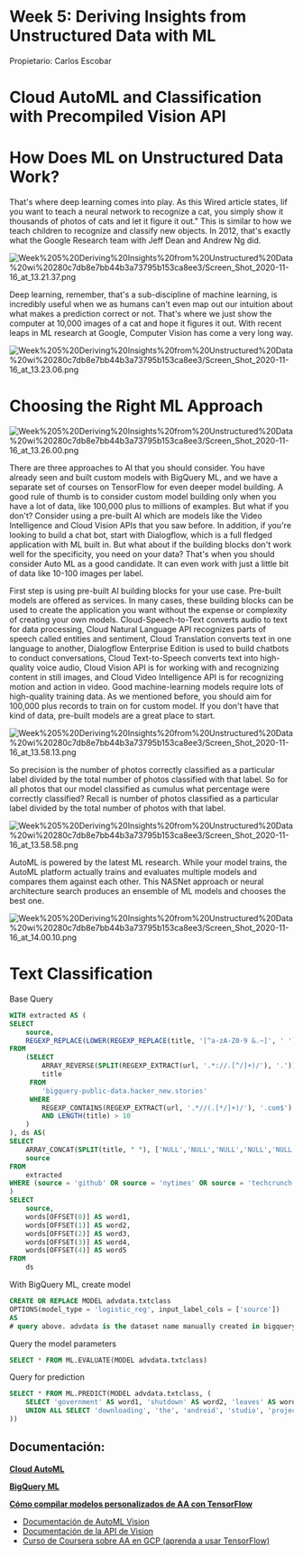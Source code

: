 # Week 5: Deriving Insights from Unstructured Data with ML

Propietario: Carlos Escobar

# Cloud AutoML and Classification with Precompiled Vision API

# How Does ML on Unstructured Data Work?

That's where deep learning comes into play. As this Wired article states, Iif you want to teach a neural network to recognize a cat, you simply show it thousands of photos of cats and let it figure it out." This is similar to how we teach children to recognize and classify new objects. In 2012, that's exactly what the Google Research team with Jeff Dean and Andrew Ng did.

![Week%205%20Deriving%20Insights%20from%20Unstructured%20Data%20wi%20280c7db8e7bb44b3a73795b153ca8ee3/Screen_Shot_2020-11-16_at_13.21.37.png](Week%205%20Deriving%20Insights%20from%20Unstructured%20Data%20wi%20280c7db8e7bb44b3a73795b153ca8ee3/Screen_Shot_2020-11-16_at_13.21.37.png)

Deep learning, remember, that's a sub-discipline of machine learning, is incredibly useful when we as humans can't even map out our intuition about what makes a prediction correct or not. That's where we just show the computer at 10,000 images of a cat and hope it figures it out. With recent leaps in ML research at Google, Computer Vision has come a very long way.

![Week%205%20Deriving%20Insights%20from%20Unstructured%20Data%20wi%20280c7db8e7bb44b3a73795b153ca8ee3/Screen_Shot_2020-11-16_at_13.23.06.png](Week%205%20Deriving%20Insights%20from%20Unstructured%20Data%20wi%20280c7db8e7bb44b3a73795b153ca8ee3/Screen_Shot_2020-11-16_at_13.23.06.png)

# Choosing the Right ML Approach

![Week%205%20Deriving%20Insights%20from%20Unstructured%20Data%20wi%20280c7db8e7bb44b3a73795b153ca8ee3/Screen_Shot_2020-11-16_at_13.26.00.png](Week%205%20Deriving%20Insights%20from%20Unstructured%20Data%20wi%20280c7db8e7bb44b3a73795b153ca8ee3/Screen_Shot_2020-11-16_at_13.26.00.png)

There are three approaches to AI that you should consider. You have already seen and built custom models with BigQuery ML, and we have a separate set of courses on TensorFlow for even deeper model building. A good rule of thumb is to consider custom model building only when you have a lot of data, like 100,000 plus to millions of examples. But what if you don't? Consider using a pre-built AI which are models like the Video Intelligence and Cloud Vision APIs that you saw before. In addition, if you're looking to build a chat bot, start with Dialogflow, which is a full fledged application with ML built in. But what about if the building blocks don't work well for the specificity, you need on your data? That's when you should consider Auto ML as a good candidate. It can even work with just a little bit of data like 10-100 images per label.

First step is using pre-built AI building blocks for your use case. Pre-built models are offered as services. In many cases, these building blocks can be used to create the application you want without the expense or complexity of creating your own models. Cloud-Speech-to-Text converts audio to text for data processing, Cloud Natural Language API recognizes parts of speech called entities and sentiment, Cloud Translation converts text in one language to another, Dialogflow Enterprise Edition is used to build chatbots to conduct conversations, Cloud Text-to-Speech converts text into high-quality voice audio, Cloud Vision API is for working with and recognizing content in still images, and Cloud Video Intelligence API is for recognizing motion and action in video. Good machine-learning models require lots of high-quality training data. As we mentioned before, you should aim for 100,000 plus records to train on for custom model. If you don't have that kind of data, pre-built models are a great place to start.

![Week%205%20Deriving%20Insights%20from%20Unstructured%20Data%20wi%20280c7db8e7bb44b3a73795b153ca8ee3/Screen_Shot_2020-11-16_at_13.58.13.png](Week%205%20Deriving%20Insights%20from%20Unstructured%20Data%20wi%20280c7db8e7bb44b3a73795b153ca8ee3/Screen_Shot_2020-11-16_at_13.58.13.png)

So precision is the number of photos correctly classified as a particular label divided by the total number of photos classified with that label. So for all photos that our model classified as cumulus what percentage were correctly classified? Recall is number of photos classified as a particular label divided by the total number of photos with that label.

![Week%205%20Deriving%20Insights%20from%20Unstructured%20Data%20wi%20280c7db8e7bb44b3a73795b153ca8ee3/Screen_Shot_2020-11-16_at_13.58.58.png](Week%205%20Deriving%20Insights%20from%20Unstructured%20Data%20wi%20280c7db8e7bb44b3a73795b153ca8ee3/Screen_Shot_2020-11-16_at_13.58.58.png)

AutoML is powered by the latest ML research. While your model trains, the AutoML platform actually trains and evaluates multiple models and compares them against each other. This NASNet approach or neural architecture search produces an ensemble of ML models and chooses the best one.

![Week%205%20Deriving%20Insights%20from%20Unstructured%20Data%20wi%20280c7db8e7bb44b3a73795b153ca8ee3/Screen_Shot_2020-11-16_at_14.00.10.png](Week%205%20Deriving%20Insights%20from%20Unstructured%20Data%20wi%20280c7db8e7bb44b3a73795b153ca8ee3/Screen_Shot_2020-11-16_at_14.00.10.png)

# Text Classification

Base Query

```sql
WITH extracted AS (
SELECT 
	source, 
	REGEXP_REPLACE(LOWER(REGEXP_REPLACE(title, '[^a-zA-Z0-9 &.~]', ' ')),"   ", " ") AS title 
FROM
	(SELECT
		ARRAY_REVERSE(SPLIT(REGEXP_EXTRACT(url, '.*://.[^/]+)/'), '.'))[OFFSET(1)] AS source,
		title
	 FROM
		'bigquery-public-data.hacker_new.stories'
	 WHERE
		REGEXP_CONTAINS(REGEXP_EXTRACT(url, '.*//(.[*/]+)/'), '.com$')
		AND LENGTH(title) > 10
	)
), ds AS(
SELECT 
	ARRAY_CONCAT(SPLIT(title, " "), ['NULL','NULL','NULL','NULL','NULL']) AS words,
	source
FROM 
	extracted
WHERE (source = 'github' OR source = 'nytimes' OR source = 'techcrunch')
)
SELECT
	source,
	words[OFFSET(0)] AS word1,
	words[OFFSET(1)] AS word2,
	words[OFFSET(2)] AS word3,
	words[OFFSET(3)] AS word4,
	words[OFFSET(4)] AS word5
FROM 
	ds
```

With BigQuery ML, create model

```sql
CREATE OR REPLACE MODEL advdata.txtclass
OPTIONS(model_type = 'logistic_reg', input_label_cols = ['source'])
AS
# query above. advdata is the dataset name manually created in bigquery
```

Query the model parameters

```sql
SELECT * FROM ML.EVALUATE(MODEL advdata.txtclass)
```

Query for prediction

```sql
SELECT * FROM ML.PREDICT(MODEL advdata.txtclass, (
	SELECT 'government' AS word1, 'shutdown' AS word2, 'leaves' AS word3, 'workers' AS word4, 'reeling' AS word5
	UNION ALL SELECT 'downloading', 'the', 'android', 'studio', 'project'
))
```

## **Documentación:**

**[Cloud AutoML](https://cloud.google.com/automl/?hl=es-419)**

**[BigQuery ML](https://cloud.google.com/bigquery/docs/bigqueryml-intro?hl=es-419)**

**[Cómo compilar modelos personalizados de AA con TensorFlow](https://www.tensorflow.org/tutorials/?hl=es-419)**

- [Documentación de AutoML Vision](https://cloud.google.com/vision/automl/docs/?hl=es-419)
- [Documentación de la API de Vision](https://cloud.google.com/vision/?hl=es-419#resources)
- [Curso de Coursera sobre AA en GCP (aprenda a usar TensorFlow)](https://www.coursera.org/specializations/machine-learning-tensorflow-gcp)
